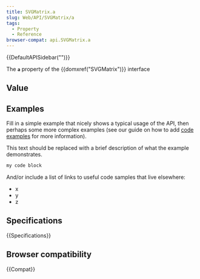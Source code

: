 ```yaml
---
title: SVGMatrix.a
slug: Web/API/SVGMatrix/a
tags:
  - Property
  - Reference
browser-compat: api.SVGMatrix.a
---
```

{{DefaultAPISidebar("")}}

The **`a`** property of the {{domxref("SVGMatrix")}} interface 

## Value



## Examples

Fill in a simple example that nicely shows a typical usage of the API, then perhaps some more complex examples (see our guide on how to add [code examples](/en-US/docs/MDN/Contribute/Structures/Code_examples) for more information).

This text should be replaced with a brief description of what the example demonstrates.

```js
my code block
```

And/or include a list of links to useful code samples that live elsewhere:

*   x
*   y
*   z

## Specifications

{{Specifications}}

## Browser compatibility

{{Compat}}


